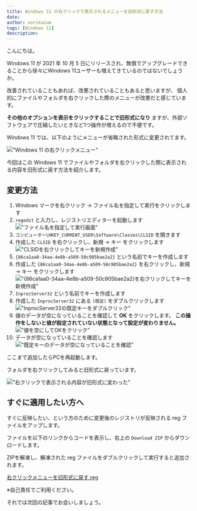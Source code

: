 ```yaml
---
title: Windows 11 の右クリックで表示されるメニューを旧形式に戻す方法
date: 
author: norikazum
tags: [Windows 11]
description: 
---
```


こんにちは。

Windows 11 が 2021 年 10 月 5 日にリリースされ、無償でアップグレードできることから徐々にWindows 11ユーザーも増えてきているのではないでしょうか。

改善されていることもあれば、改悪されていることもあると思いますが、
個人的にファイルやフォルダを右クリックした際のメニューが改悪だと感じています。

**その他のオプションを表示をクリックすることで旧形式になり** ますが、外部ソフトウェアで圧縮したいときなど1つ操作が増えるので不便です。

Windows 11 では、以下のようにメニューが省略された形式に変更されてます。

!["Windows 11 の右クリックメニュー"](images/2022-11-17_11h21_08.png "Windows 11 の右クリックメニュー")

今回はこの Windows 11 でファイルやフォルダを右クリックした際に表示される内容を旧形式に戻す方法を紹介します。

## 変更方法

1. Windows マークを右クリック → ファイル名を指定して実行をクリックします
1. `regedit` と入力し、レジストリエディターを起動します
    !["ファイル名を指定して実行画面"](images/2022-11-17_11h54_20.png "ファイル名を指定して実行画面")
1. `コンピューター\HKEY_CURRENT_USER\Software\Classes\CLSID` を開きます
1. 作成した `CLSID` を右クリックし、新規 → キー をクリックします
    !["CLSIDを右クリックしてキーを新規作成"](images/2022-11-17_11h57_39.png "CLSIDを右クリックしてキーを新規作成")
1. `{86ca1aa0-34aa-4e8b-a509-50c905bae2a2}` という名前でキーを作成します
1. 作成した `{86ca1aa0-34aa-4e8b-a509-50c905bae2a2}` を右クリックし、新規 → キー をクリックします
    !["{86ca1aa0-34aa-4e8b-a509-50c905bae2a2}を右クリックしてキーを新規作成"](images/2022-11-17_12h01_32.png "{86ca1aa0-34aa-4e8b-a509-50c905bae2a2}を右クリックしてキーを新規作成")
1. `InprocServer32` という名前でキーを作成します
1. 作成した `InprocServer32` にある `(既定)` をダブルクリックします
    !["InprocServer32の既定キーをダブルクリック"](images/2022-11-17_12h14_45.png "InprocServer32の既定キーをダブルクリック")
1. 値のデータが空になっていることを確認して **OK** をクリックします。 **この操作をしないと値が設定されていない状態となって設定が変わりません。**
    !["値を空にしてOKをクリック"](images/2022-11-17_12h15_55.png "値を空にしてOKをクリック")
1. データが空になっていることを確認します
    !["既定キーのデータが空になっていることを確認"](images/2022-11-17_12h16_03.png "既定キーのデータが空になっていることを確認")

ここまで追加したらPCを再起動します。

フォルダを右クリックしてみると旧形式に戻っています。

!["右クリックで表示される内容が旧形式に変わった"](images/2022-11-17_12h24_22.png "右クリックで表示される内容が旧形式に変わった")

## すぐに適用したい方へ
すぐに反映したい、という方のために変更後のレジストリが反映される reg ファイルをアップします。

ファイルを以下のリンクからコードを表示し、右上の `Download ZIP` からダウンロードします。

ZIPを解凍し、解凍された reg ファイルをダブルクリックして実行すると追加されます。

[右クリックメニューを旧形式に戻す.reg](https://gist.github.com/norikazum/3b8fa2e2e321ebfef2c3ee0472b7f606#file-reg)

※自己責任でご利用ください。

それでは次回の記事でお会いしましょう。